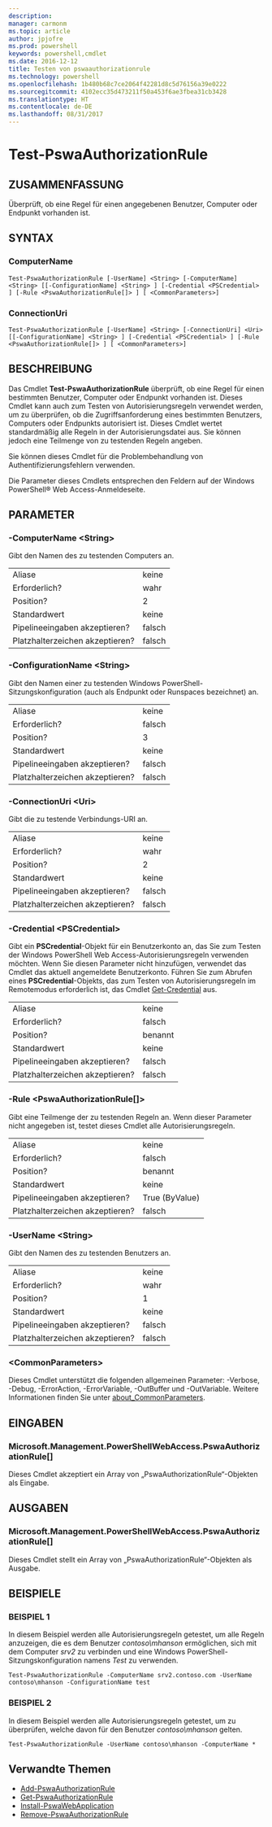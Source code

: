 ```yaml
---
description: 
manager: carmonm
ms.topic: article
author: jpjofre
ms.prod: powershell
keywords: powershell,cmdlet
ms.date: 2016-12-12
title: Testen von pswaauthorizationrule
ms.technology: powershell
ms.openlocfilehash: 1b480b68c7ce2064f42281d8c5d76156a39e0222
ms.sourcegitcommit: 4102ecc35d473211f50a453f6ae3fbea31cb3428
ms.translationtype: HT
ms.contentlocale: de-DE
ms.lasthandoff: 08/31/2017
---
```

#  <a name="test-pswaauthorizationrule"></a>Test-PswaAuthorizationRule

##  <a name="synopsis"></a>ZUSAMMENFASSUNG

Überprüft, ob eine Regel für einen angegebenen Benutzer, Computer oder Endpunkt vorhanden ist.

## <a name="syntax"></a>SYNTAX

###  <a name="computername"></a>ComputerName
```
Test-PswaAuthorizationRule [-UserName] <String> [-ComputerName] <String> [[-ConfigurationName] <String> ] [-Credential <PSCredential> ] [-Rule <PswaAuthorizationRule[]> ] [ <CommonParameters>]
```

###  <a name="connectionuri"></a>ConnectionUri
```
Test-PswaAuthorizationRule [-UserName] <String> [-ConnectionUri] <Uri> [[-ConfigurationName] <String> ] [-Credential <PSCredential> ] [-Rule <PswaAuthorizationRule[]> ] [ <CommonParameters>]
```

## <a name="description"></a>BESCHREIBUNG

Das Cmdlet **Test-PswaAuthorizationRule** überprüft, ob eine Regel für einen bestimmten Benutzer, Computer oder Endpunkt vorhanden ist.
Dieses Cmdlet kann auch zum Testen von Autorisierungsregeln verwendet werden, um zu überprüfen, ob die Zugriffsanforderung eines bestimmten Benutzers, Computers oder Endpunkts autorisiert ist.
Dieses Cmdlet wertet standardmäßig alle Regeln in der Autorisierungsdatei aus.
Sie können jedoch eine Teilmenge von zu testenden Regeln angeben.

Sie können dieses Cmdlet für die Problembehandlung von Authentifizierungsfehlern verwenden.

Die Parameter dieses Cmdlets entsprechen den Feldern auf der Windows PowerShell® Web Access-Anmeldeseite.

## <a name="parameters"></a>PARAMETER

### <a name="-computername-ltstringgt"></a>-ComputerName &lt;String&gt;

Gibt den Namen des zu testenden Computers an.

|||  
|-|-|
| Aliase                              | keine                                 |
| Erforderlich?                            | wahr                                 |
| Position?                            | 2                                    |
| Standardwert                        | keine                                 |
| Pipelineeingaben akzeptieren?               | falsch                                |
| Platzhalterzeichen akzeptieren?          | falsch                                |

### <a name="-configurationname-ltstringgt"></a>-ConfigurationName &lt;String&gt;

Gibt den Namen einer zu testenden Windows PowerShell-Sitzungskonfiguration (auch als Endpunkt oder Runspaces bezeichnet) an.

|||  
|-|-|
| Aliase                              | keine                                 |
| Erforderlich?                            | falsch                                |
| Position?                            | 3                                    |
| Standardwert                        | keine                                 |
| Pipelineeingaben akzeptieren?               | falsch                                |
| Platzhalterzeichen akzeptieren?          | falsch                                |

### <a name="-connectionuri-lturigt"></a>-ConnectionUri &lt;Uri&gt;

Gibt die zu testende Verbindungs-URI an.

|||  
|-|-|
| Aliase                              | keine                                 |
| Erforderlich?                            | wahr                                 |
| Position?                            | 2                                    |
| Standardwert                        | keine                                 |
| Pipelineeingaben akzeptieren?               | falsch                                |
| Platzhalterzeichen akzeptieren?          | falsch                                |

### <a name="-credential-ltpscredentialgt"></a>-Credential &lt;PSCredential&gt;

Gibt ein **PSCredential**-Objekt für ein Benutzerkonto an, das Sie zum Testen der Windows PowerShell Web Access-Autorisierungsregeln verwenden möchten. Wenn Sie diesen Parameter nicht hinzufügen, verwendet das Cmdlet das aktuell angemeldete Benutzerkonto. Führen Sie zum Abrufen eines **PSCredential**-Objekts, das zum Testen von Autorisierungsregeln im Remotemodus erforderlich ist, das Cmdlet [Get-Credential](http://go.microsoft.com/fwlink/?LinkID=293936) aus.

|||  
|-|-|
| Aliase                              | keine                                 |
| Erforderlich?                            | falsch                                |
| Position?                            | benannt                                |
| Standardwert                        | keine                                 |
| Pipelineeingaben akzeptieren?               | falsch                                |
| Platzhalterzeichen akzeptieren?          | falsch                                |

### <a name="-rule-ltpswaauthorizationrulegt"></a>-Rule &lt;PswaAuthorizationRule\[\]&gt;

Gibt eine Teilmenge der zu testenden Regeln an. Wenn dieser Parameter nicht angegeben ist, testet dieses Cmdlet alle Autorisierungsregeln.

|||  
|-|-|
| Aliase                              | keine                                 |
| Erforderlich?                            | falsch                                |
| Position?                            | benannt                                |
| Standardwert                        | keine                                 |
| Pipelineeingaben akzeptieren?               | True (ByValue)                       |
| Platzhalterzeichen akzeptieren?          | falsch                                |

### <a name="-username-ltstringgt"></a>-UserName &lt;String&gt;

Gibt den Namen des zu testenden Benutzers an.

|||  
|-|-|
| Aliase                              | keine                                 |
| Erforderlich?                            | wahr                                 |
| Position?                            | 1                                    |
| Standardwert                        | keine                                 |
| Pipelineeingaben akzeptieren?               | falsch                                |
| Platzhalterzeichen akzeptieren?          | falsch                                |

### <a name="ltcommonparametersgt"></a>&lt;CommonParameters&gt;

Dieses Cmdlet unterstützt die folgenden allgemeinen Parameter: -Verbose, -Debug, -ErrorAction, -ErrorVariable, -OutBuffer und -OutVariable.
Weitere Informationen finden Sie unter [about_CommonParameters](http://go.microsoft.com/fwlink/p/?LinkID=113216).

## <a name="inputs"></a>EINGABEN

###  <a name="microsoftmanagementpowershellwebaccesspswaauthorizationrule"></a>Microsoft.Management.PowerShellWebAccess.PswaAuthorizationRule\[\]

Dieses Cmdlet akzeptiert ein Array von „PswaAuthorizationRule“-Objekten als Eingabe.

##  <a name="outputs"></a>AUSGABEN

###  <a name="microsoftmanagementpowershellwebaccesspswaauthorizationrule"></a>Microsoft.Management.PowerShellWebAccess.PswaAuthorizationRule\[\]

Dieses Cmdlet stellt ein Array von „PswaAuthorizationRule“-Objekten als Ausgabe.

## <a name="examples"></a>BEISPIELE

### <a name="example-1"></a>BEISPIEL 1

In diesem Beispiel werden alle Autorisierungsregeln getestet, um alle Regeln anzuzeigen, die es dem Benutzer *contoso\\mhanson* ermöglichen, sich mit dem Computer *srv2* zu verbinden und eine Windows PowerShell-Sitzungskonfiguration namens *Test* zu verwenden.

```
Test-PswaAuthorizationRule -ComputerName srv2.contoso.com -UserName contoso\mhanson -ConfigurationName test
```

### <a name="example-2"></a>BEISPIEL 2

In diesem Beispiel werden alle Autorisierungsregeln getestet, um zu überprüfen, welche davon für den Benutzer *contoso\\mhanson* gelten.

```
Test-PswaAuthorizationRule -UserName contoso\mhanson -ComputerName *
```

##  <a name="related-topics"></a>Verwandte Themen

-  [Add-PswaAuthorizationRule](add-pswaauthorizationrule.md)
-  [Get-PswaAuthorizationRule](get-pswaauthorizationrule.md)
-  [Install-PswaWebApplication](install-pswawebapplication.md)
-  [Remove-PswaAuthorizationRule](remove-pswaauthorizationrule.md)
